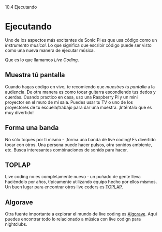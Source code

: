 10.4 Ejecutando

# Ejecutando

Uno de los aspectos más excitantes de Sonic Pi es que usa código como un 
*instrumento musical*. Lo que significa que escribir código puede ser visto 
como una nueva manera de ejecutar música.

Que es lo que llamamos *Live Coding*.

## Muestra tú pantalla

Cuando hagas código en vivo, te recomiendo que *muestres tu pantalla* a la
audiencia. De otra manera es como tocar guitarra escondiendo tus dedos y
cuerdas. Cuando practico en casa, uso una Raspberry Pi y un mini proyector
en el muro de mi sala. Puedes usar tu TV o uno de los proyectores de tu 
escuela/trabajo para dar una muestra.
¡Inténtalo que es muy divertido!

## Forma una banda

No sólo toques por tí mismo -  ¡forma una banda de live coding! Es divertido 
tocar con otros. Una persona puede hacer pulsos, otra sonidos ambiente, etc.
Busca interesantes combinaciones de sonido para hacer.

## TOPLAP 

Live coding no es completamente nuevo - un puñado de gente lleva haciéndolo
por años, típicamente utilizando equipo hecho por ellos mismos. Un buen lugar
para encontrar otros live coders es [TOPLAP](http://toplap.org).

## Algorave

Otra fuente importante a explorar el mundo de live coding es 
[Algorave](http://algorave.com). Aqui puedes encontrar todo lo relacionado a 
música con live codign para nightclubs.
